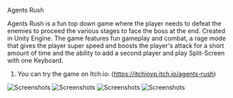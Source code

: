 Agents Rush 

Agents Rush is a fun top down game where the player needs to defeat the enemies to proceed the various stages to face the boss at the end. Created in Unity Engine. The game features fun gameplay and combat, a rage mode that gives the player super speed and boosts the player's attack for a short amount of time and the ability to add a second player and play Split-Screen with one Keyboard.
1. You can try the game on Itch.io: (https://itchiovp.itch.io/agents-rush)

![Screenshots](https://img.itch.zone/aW1hZ2UvMjUwOTc4NC8xNDkxNjEwNy5wbmc=/original/EA5iU5.png)
![Screenshots](https://img.itch.zone/aW1hZ2UvMjUwOTc4NC8xNDkxNjEwNi5wbmc=/original/HUGSTX.png)
![Screenshots](https://img.itch.zone/aW1hZ2UvMjUwOTc4NC8xNDkxNjEwOC5wbmc=/original/3a5qRN.png)
![Screenshots](https://img.itch.zone/aW1hZ2UvMjUwOTc4NC8xNDkxNjExMC5wbmc=/original/xBpQzn.png)



